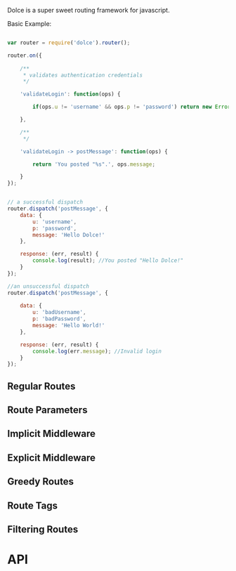 
Dolce is a super sweet routing framework for javascript.


Basic Example:

```javascript

var router = require('dolce').router();

router.on({
	
	/**
	 * validates authentication credentials
	 */

	'validateLogin': function(ops) {

		if(ops.u != 'username' && ops.p != 'password') return new Error('Invalid Login');

	},

	/**
	 */

	'validateLogin -> postMessage': function(ops) {

		return 'You posted "%s".', ops.message;

	}
});


// a successful dispatch
router.dispatch('postMessage', {
	data: {
		u: 'username',
		p: 'password',
		message: 'Hello Dolce!'
	},

	response: (err, result) {
		console.log(result); //You posted "Hello Dolce!"
	}
});

//an unsuccessful dispatch
router.dispatch('postMessage', {
	
	data: {
		u: 'badUsername',
		p: 'badPassword',
		message: 'Hello World!'
	},

	response: (err, result) {
		console.log(err.message); //Invalid login
	}
});


```


## Regular Routes

## Route Parameters

## Implicit Middleware

## Explicit Middleware

## Greedy Routes

## Route Tags

## Filtering Routes

# API
